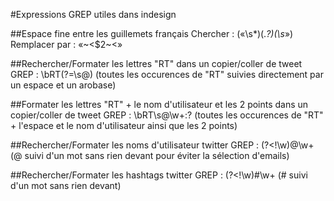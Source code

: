 #Expressions GREP utiles dans indesign

##Espace fine entre les guillemets français
Chercher : («\s*)(.*?)(\s*»)
Remplacer par : «~<$2~<»

##Rechercher/Formater les lettres "RT" dans un copier/coller de tweet
GREP : \bRT(?=\s@)
(toutes les occurences de "RT" suivies directement par un espace et un arobase)

##Formater les lettres "RT" + le nom d'utilisateur et les 2 points dans un copier/coller de tweet
GREP : \bRT\s@\w+:?
(toutes les occurences de "RT" + l'espace et le nom d'utilisateur ainsi que les 2 points)

##Rechercher/Formater les noms d'utilisateur twitter
GREP : (?<!\w)@\w+
(@ suivi d'un mot sans rien devant pour éviter la sélection d'emails)

##Rechercher/Formater les hashtags twitter
GREP : (?<!\w)#\w+
(# suivi d'un mot sans rien devant)
